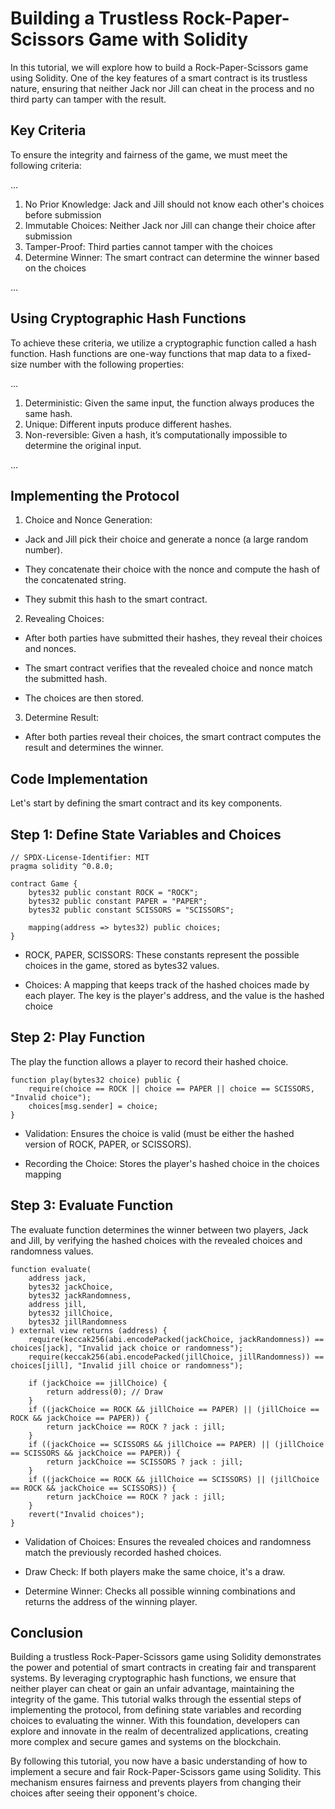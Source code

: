 # Building a Trustless Rock-Paper-Scissors Game with Solidity

In this tutorial, we will explore how to build a Rock-Paper-Scissors game using Solidity. One of the key features of a smart contract is its trustless nature, ensuring that neither Jack nor Jill can cheat in the process and no third party can tamper with the result.

## Key Criteria

To ensure the integrity and fairness of the game, we must meet the following criteria:

...

1. No Prior Knowledge: Jack and Jill should not know each other's choices before submission
2. Immutable Choices: Neither Jack nor Jill can change their choice after submission
3. Tamper-Proof: Third parties cannot tamper with the choices
4. Determine Winner: The smart contract can determine the winner based on the choices

...

## Using Cryptographic Hash Functions

To achieve these criteria, we utilize a cryptographic function called a hash function. Hash functions are one-way functions that map data to a fixed-size number with the following properties:

...

1. Deterministic: Given the same input, the function always produces the same hash.
2. Unique: Different inputs produce different hashes.
3. Non-reversible: Given a hash, it’s computationally impossible to determine the original input.

...

## Implementing the Protocol

1. Choice and Nonce Generation:

* Jack and Jill pick their choice and generate a nonce (a large random number).

* They concatenate their choice with the nonce and compute the hash of the concatenated string.

* They submit this hash to the smart contract.

2. Revealing Choices:

* After both parties have submitted their hashes, they reveal their choices and nonces.

* The smart contract verifies that the revealed choice and nonce match the submitted hash.

* The choices are then stored.

3. Determine Result:

* After both parties reveal their choices, the smart contract computes the result and determines the winner.

## Code Implementation

Let's start by defining the smart contract and its key components.

## Step 1: Define State Variables and Choices

```solidity
// SPDX-License-Identifier: MIT
pragma solidity ^0.8.0;

contract Game {
    bytes32 public constant ROCK = "ROCK";
    bytes32 public constant PAPER = "PAPER";
    bytes32 public constant SCISSORS = "SCISSORS";

    mapping(address => bytes32) public choices;
}
```

* ROCK, PAPER, SCISSORS: These constants represent the possible choices in the game, stored as bytes32 values.

* Choices: A mapping that keeps track of the hashed choices made by each player. The key is the player's address, and the value is the hashed choice

## Step 2: Play Function

The play the function allows a player to record their hashed choice.

```solidity
function play(bytes32 choice) public {
    require(choice == ROCK || choice == PAPER || choice == SCISSORS, "Invalid choice");
    choices[msg.sender] = choice;
}
```

* Validation: Ensures the choice is valid (must be either the hashed version of ROCK, PAPER, or SCISSORS).

* Recording the Choice: Stores the player's hashed choice in the choices mapping

## Step 3: Evaluate Function

The evaluate function determines the winner between two players, Jack and Jill, by verifying the hashed choices with the revealed choices and randomness values.

```solidity
function evaluate(
    address jack, 
    bytes32 jackChoice, 
    bytes32 jackRandomness,  
    address jill, 
    bytes32 jillChoice, 
    bytes32 jillRandomness
) external view returns (address) {
    require(keccak256(abi.encodePacked(jackChoice, jackRandomness)) == choices[jack], "Invalid jack choice or randomness");
    require(keccak256(abi.encodePacked(jillChoice, jillRandomness)) == choices[jill], "Invalid jill choice or randomness");

    if (jackChoice == jillChoice) {
        return address(0); // Draw
    } 
    if ((jackChoice == ROCK && jillChoice == PAPER) || (jillChoice == ROCK && jackChoice == PAPER)) {
        return jackChoice == ROCK ? jack : jill;
    } 
    if ((jackChoice == SCISSORS && jillChoice == PAPER) || (jillChoice == SCISSORS && jackChoice == PAPER)) {
        return jackChoice == SCISSORS ? jack : jill;
    } 
    if ((jackChoice == ROCK && jillChoice == SCISSORS) || (jillChoice == ROCK && jackChoice == SCISSORS)) {
        return jackChoice == ROCK ? jack : jill;
    } 
    revert("Invalid choices");
}
```

* Validation of Choices: Ensures the revealed choices and randomness match the previously recorded hashed choices.

* Draw Check: If both players make the same choice, it's a draw.

* Determine Winner: Checks all possible winning combinations and returns the address of the winning player.

## Conclusion

Building a trustless Rock-Paper-Scissors game using Solidity demonstrates the power and potential of smart contracts in creating fair and transparent systems. By leveraging cryptographic hash functions, we ensure that neither player can cheat or gain an unfair advantage, maintaining the integrity of the game. This tutorial walks through the essential steps of implementing the protocol, from defining state variables and recording choices to evaluating the winner. With this foundation, developers can explore and innovate in the realm of decentralized applications, creating more complex and secure games and systems on the blockchain.

By following this tutorial, you now have a basic understanding of how to implement a secure and fair Rock-Paper-Scissors game using Solidity. This mechanism ensures fairness and prevents players from changing their choices after seeing their opponent's choice.
